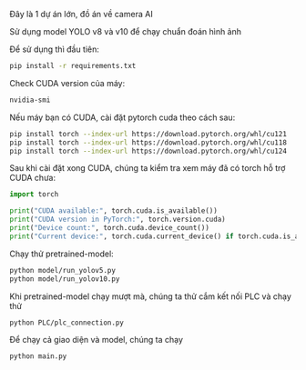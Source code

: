 Đây là 1 dự án lớn, đồ án về camera AI

Sử dụng model YOLO v8 và v10 để chạy chuẩn đoán hình ảnh

Để sử dụng thì đầu tiên:

```sh
pip install -r requirements.txt 
```

Check CUDA version của máy:

```sh
nvidia-smi
```

Nếu máy bạn có CUDA, cài đặt pytorch cuda theo cách sau:

```bash
pip install torch --index-url https://download.pytorch.org/whl/cu121
pip install torch --index-url https://download.pytorch.org/whl/cu118
pip install torch --index-url https://download.pytorch.org/whl/cu124
```

Sau khi cài đặt xong CUDA, chúng ta kiểm tra xem máy đã có torch hỗ trợ CUDA chưa:

```python
import torch

print("CUDA available:", torch.cuda.is_available())
print("CUDA version in PyTorch:", torch.version.cuda)
print("Device count:", torch.cuda.device_count())
print("Current device:", torch.cuda.current_device() if torch.cuda.is_available() else "None")
```

Chạy thử pretrained-model:

```sh
python model/run_yolov5.py
python model/run_yolov10.py
```

Khi pretrained-model chạy mượt mà, chúng ta thử cắm kết nối PLC và chạy thử

```sh 
python PLC/plc_connection.py
```

Để chạy cả giao diện và model, chúng ta chạy 

```sh
python main.py
```